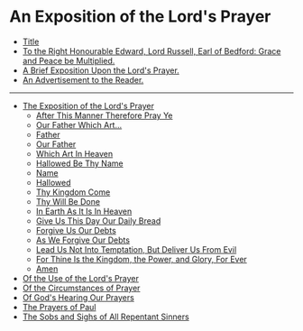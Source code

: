 # An Exposition of the Lord's Prayer

- [Title](1-title.md)
- [To the Right Honourable Edward, Lord Russell, Earl of Bedford: Grace and Peace be Multiplied.]()
- [A Brief Exposition Upon the Lord's Prayer.]()
- [An Advertisement to the Reader.]()

---

- [The Exposition of the Lord's Prayer]()
  - [After This Manner Therefore Pray Ye]()
  - [Our Father Which Art...]()
  - [Father]()
  - [Our Father]()
  - [Which Art In Heaven]()
  - [Hallowed Be Thy Name]()
  - [Name]()
  - [Hallowed]()
  - [Thy Kingdom Come]()
  - [Thy Will Be Done]()
  - [In Earth As It Is In Heaven]()
  - [Give Us This Day Our Daily Bread]()
  - [Forgive Us Our Debts]()
  - [As We Forgive Our Debts]()
  - [Lead Us Not Into Temptation, But Deliver Us From Evil]()
  - [For Thine Is the Kingdom, the Power, and Glory, For Ever]()
  - [Amen]()
- [Of the Use of the Lord's Prayer]()
- [Of the Circumstances of Prayer]()
- [Of God's Hearing Our Prayers]()
- [The Prayers of Paul]()
- [The Sobs and Sighs of All Repentant Sinners]()
